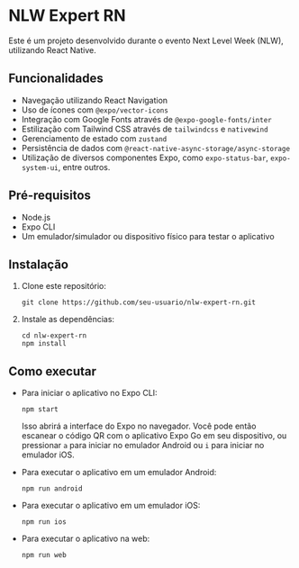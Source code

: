 # NLW Expert RN

Este é um projeto desenvolvido durante o evento Next Level Week (NLW), utilizando React Native.

## Funcionalidades

- Navegação utilizando React Navigation
- Uso de ícones com `@expo/vector-icons`
- Integração com Google Fonts através de `@expo-google-fonts/inter`
- Estilização com Tailwind CSS através de `tailwindcss` e `nativewind`
- Gerenciamento de estado com `zustand`
- Persistência de dados com `@react-native-async-storage/async-storage`
- Utilização de diversos componentes Expo, como `expo-status-bar`, `expo-system-ui`, entre outros.

## Pré-requisitos

- Node.js
- Expo CLI
- Um emulador/simulador ou dispositivo físico para testar o aplicativo

## Instalação

1. Clone este repositório:

   ```
   git clone https://github.com/seu-usuario/nlw-expert-rn.git
   ```

2. Instale as dependências:

   ```
   cd nlw-expert-rn
   npm install
   ```

## Como executar

- Para iniciar o aplicativo no Expo CLI:

  ```
  npm start
  ```

  Isso abrirá a interface do Expo no navegador. Você pode então escanear o código QR com o aplicativo Expo Go em seu dispositivo, ou pressionar `a` para iniciar no emulador Android ou `i` para iniciar no emulador iOS.

- Para executar o aplicativo em um emulador Android:

  ```
  npm run android
  ```

- Para executar o aplicativo em um emulador iOS:

  ```
  npm run ios
  ```

- Para executar o aplicativo na web:

  ```
  npm run web
  ```

